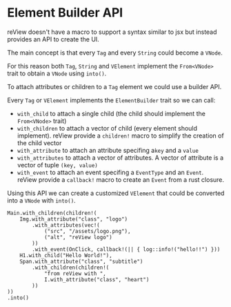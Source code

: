 # Element Builder API

reView doesn't have a macro to support a syntax similar to jsx but instead provides an API to create the UI.

The main concept is that every `Tag` and every `String` could become a `VNode`.

For this reason both `Tag`, `String` and `VElement` implement the `From<VNode>` trait to obtain a `VNode` using `into()`.

To attach attributes or children to a `Tag` element we could use a builder API.

Every `Tag` or `VElement` implements the `ElementBuilder` trait so we can call:
- `with_child` to attach a single child (the child should implement the `From<VNode>` trait)
- `with_children` to attach a vector of child (every element should implement). reView provide a `children!` macro to simplify the creation of the child vector
- `with_attribute` to attach an attribute specifing a`key` and a `value`
- `with_attributes` to attach a vector of attributes. A vector of attribute is a vector of tuple `(key, value)`
- `with_event` to attach an event specifing a `EventType` and an `Event`. reView provide a `callback!` macro to create an `Event` from a rust closure.

Using this API we can create a customized `VElement` that could be converted into a `VNode` with `into()`.

```rust,noplayground
Main.with_children(children!(
    Img.with_attribute("class", "logo")
        .with_attributes(vec!(
            ("src", "/assets/logo.png"), 
            ("alt", "reView logo")
        ))
        .with_event(OnClick, callback!(|| { log::info!("hello!!") }))
    H1.with_child("Hello World!"),
    Span.with_attribute("class", "subtitle")
        .with_children(children!(
            "from reView with ",
            I.with_attribute("class", "heart")
        ))
))
.into()
```